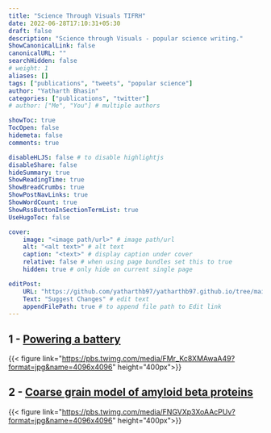 ```yaml
---
title: "Science Through Visuals TIFRH"
date: 2022-06-28T17:10:31+05:30
draft: false
description: "Science through Visuals - popular science writing."
ShowCanonicalLink: false
canonicalURL: ""
searchHidden: false
# weight: 1
aliases: []
tags: ["publications", "tweets", "popular science"]
author: "Yatharth Bhasin"
categories: ["publications", "twitter"]
# author: ["Me", "You"] # multiple authors

showToc: true
TocOpen: false
hidemeta: false
comments: true

disableHLJS: false # to disable highlightjs
disableShare: false
hideSummary: true
ShowReadingTime: true
ShowBreadCrumbs: true
ShowPostNavLinks: true
ShowWordCount: true
ShowRssButtonInSectionTermList: true
UseHugoToc: false

cover:
    image: "<image path/url>" # image path/url
    alt: "<alt text>" # alt text
    caption: "<text>" # display caption under cover
    relative: false # when using page bundles set this to true
    hidden: true # only hide on current single page

editPost:
    URL: "https://github.com/yatharthb97/yatharthb97.github.io/tree/main/content/"
    Text: "Suggest Changes" # edit text
    appendFilePath: true # to append file path to Edit link
---
```



## 1 - [Powering a battery](https://twitter.com/TIFRH_buzz/status/1498304380105334788/photo/1)
{{< figure link="https://pbs.twimg.com/media/FMr_Kc8XMAwaA49?format=jpg&name=4096x4096" height="400px">}}


## 2 - [Coarse grain model of amyloid beta proteins](https://twitter.com/TIFRH_buzz/status/1500144419403563011/photo/1)

{{< figure link="https://pbs.twimg.com/media/FNGVXp3XoAAcPUv?format=jpg&name=4096x4096" height="400px">}}